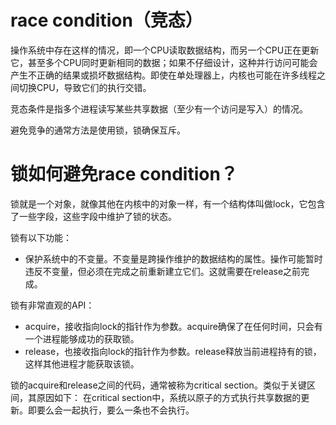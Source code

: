 # race condition（竞态）
操作系统中存在这样的情况，即一个CPU读取数据结构，而另一个CPU正在更新它，甚至多个CPU同时更新相同的数据；如果不仔细设计，这种并行访问可能会产生不正确的结果或损坏数据结构。即使在单处理器上，内核也可能在许多线程之间切换CPU，导致它们的执行交错。

竞态条件是指多个进程读写某些共享数据（至少有一个访问是写入）的情况。

避免竞争的通常方法是使用锁，锁确保互斥。

# 锁如何避免race condition？
锁就是一个对象，就像其他在内核中的对象一样，有一个结构体叫做lock，它包含了一些字段，这些字段中维护了锁的状态。

锁有以下功能：
- 保护系统中的不变量。不变量是跨操作维护的数据结构的属性。操作可能暂时违反不变量，但必须在完成之前重新建立它们。这就需要在release之前完成。

锁有非常直观的API：
- acquire，接收指向lock的指针作为参数。acquire确保了在任何时间，只会有一个进程能够成功的获取锁。
- release，也接收指向lock的指针作为参数。release释放当前进程持有的锁，这样其他进程才能获取该锁。

锁的acquire和release之间的代码，通常被称为critical section。类似于关键区间，其原因如下：
	在critical section中，系统以原子的方式执行共享数据的更新。即要么会一起执行，要么一条也不会执行。





